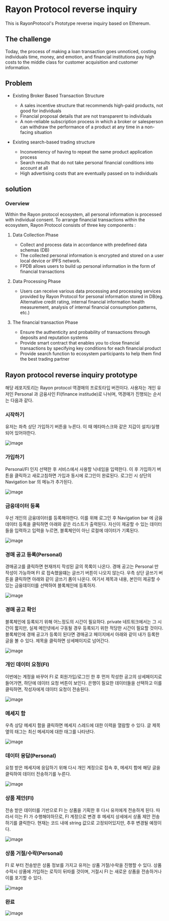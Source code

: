 # Rayon Protocol reverse inquiry

This is RayonProtocol's Prototype reverse inquiry based on Ethereum.

## The challenge

Today, the process of making a loan transaction goes unnoticed, costing individuals time, money, and emotion, and financial institutions pay high costs to the middle class for customer acquisition and customer information.

## Problem

* Existing Broker Based Transaction Structure

  * A sales incentive structure that recommends high-paid products, not good for individuals
  * Financial proposal details that are not transparent to individuals
  * A non-reliable subscription process in which a broker or salesperson can withdraw the performance of a product at any time in a non-facing situation

* Existing search-based trading structure
  * Inconveniency of having to repeat the same product application process
  * Search results that do not take personal financial conditions into account at all
  * High advertising costs that are eventually passed on to individuals

## solution

### Overview

Within the Rayon protocol ecosystem, all personal information is processed with individual consent.
To arrange financial transactions within the ecosystem, Rayon Protocol consists of three key components :

1.  Data Collection Phase

    * Collect and process data in accordance with predefined data schemas (DB)
    * The collected personal information is encrypted and stored on a user local device or IPFS network.
    * FPDB allows users to build up personal information in the form of financial transactions

2.  Data Processing Phase

    * Users can receive various data processing and processing services provided by Rayon Protocol for personal information stored in DB(eg. Alternative credit rating, internal financial information health measurement, analysis of internal financial consumption patterns, etc.)

3.  The financial transaction Phase

    * Ensure the authenticity and probability of transactions through deposits and reputation systems
    * Provide smart contract that enables you to close financial transactions by specifying key conditions for each financial product
    * Provide search function to ecosystem participants to help them find the best trading partner

## Rayon protocol reverse inquiry prototype

해당 레포지토리는 Rayon protocol 역경매의 프로토타입 버전이다.
사용자는 개인 유저인 Personal 과 금융사인 FI(finance institude)로 나뉘며, 역경매가 진행되는 순서는 다음과 같다.

### 시작하기

유저는 좌측 상단 가입하기 버튼을 누른다. 이 때 메타마스크와 같은 지갑이 설치/실행 되어 있어야한다.

![image](https://user-images.githubusercontent.com/20614643/40899626-da3ef344-6802-11e8-91ba-b4006f9771d1.png)

### 가입하기

Personal/FI 인지 선택한 후 서비스에서 사용할 닉네임을 입력한다. 이 후 가입하기 버튼을 클릭하고 새로고침하면 가입과 동시에 로그인이 완료된다. 로그인 시 상단의 Navigation bar 의 메뉴가 추가된다.

![image](https://user-images.githubusercontent.com/20614643/40899656-0572ddf0-6803-11e8-8fd1-490a49f974f9.png)

### 금융데이터 등록

우선 개인의 금융데이터를 등록해야한다. 이를 위해 로그인 후 Navigation bar 에 금융데이터 등록을 클릭하면 아래와 같은 리스트가 출력된다. 자신이 제공할 수 있는 데이터들을 입력하고 입력을 누르면, 블록체인이 아닌 로컬에 데이터가 기록된다.

![image](https://user-images.githubusercontent.com/20614643/40899713-442df048-6803-11e8-8a9f-98fca9aa07a1.png)

### 경매 공고 등록(Personal)

경매공고를 클릭하면 현재까지 작성된 글의 목록이 나온다. 경매 공고는 Personal 만 작성이 가능하며 FI 로 접속했을떄는 글쓰기 버튼이 나오지 않는다. 우측 상단 글쓰기 버튼을 클릭하면 아래와 같이 글쓰기 폼이 나온다. 여기서 제목과 내용, 본인이 제공할 수 있는 금융데이터를 선택하여 블록체인에 등록하자.

![image](https://user-images.githubusercontent.com/20614643/40899756-6f4b0d6a-6803-11e8-9c12-d2ab821c30a1.png)

### 경매 공고 확인

블록체인에 등록되기 위해 어느정도의 시간이 필요하다. private 네트워크에서는 그 시간이 짧지만, 실제 메인넷에서 구동될 경우 등록되기 위한 적당한 시간이 필요할 것이다. 블록체인에 경매 공고가 등록이 된다면 경매공고 페이지에서 아래와 같이 내가 등록한 글을 볼 수 있다. 제목을 클릭하면 상세페이지로 넘어간다.

![image](https://user-images.githubusercontent.com/20614643/40899778-8aa3eb40-6803-11e8-92f9-f29033055d14.png)

### 개인 데이터 요청(FI)

이번에는 계정을 바꾸어 FI 로 회원가입/로그인 한 후 먼저 작성한 공고의 상세페이지로 들어가면, 하단에 데이터 요청 버튼이 보인다. 은행이 필요한 데이터들을 선택하고 이를 클릭하면, 작성자에게 데이터 요청이 전송된다.

![image](https://user-images.githubusercontent.com/20614643/40899830-d6522278-6803-11e8-9a3a-9d0bd909592c.png)

### 메세지 함

우측 상당 메세지 함을 클릭하면 메세지 스레드에 대한 이력을 열람할 수 있다. 글 제목 옆의 태그는 최신 메세지에 대한 태그를 나타낸다.

![image](https://user-images.githubusercontent.com/20614643/40899857-faecc6c4-6803-11e8-830c-03648f64dc3c.png)

### 데이터 응답(Personal)

요청 받은 메세지에 응답하기 위해 다시 개인 계정으로 접속 후, 메세지 함에 해당 글을 클릭하여 데이터 전송하기를 누른다.

![image](https://user-images.githubusercontent.com/20614643/40899988-88b11e42-6804-11e8-9d44-7a673bd4a369.png)

### 상품 제안(FI)

전송 받은 데이터를 기반으로 FI 는 상품을 기획한 후 다시 유저에게 전송하게 된다. 따라서 이는 FI 가 수행해야하므로, FI 계정으로 변경 후 메세지 상세에서 상품 제안 전송하기를 클릭한다. 현재는 코드 내에 string 값으로 고정되어있지만, 추후 변경될 예정이다.

![image](https://user-images.githubusercontent.com/20614643/40900239-9ad08c9c-6805-11e8-8253-e096d5706929.png)

### 상품 거절/수락(Personal)

FI 로 부터 전송받은 상품 정보를 가지고 유저는 상품 거절/수락을 진행할 수 있다. 상품 수락시 상품에 가입하는 로직이 뒤따를 것이며, 거절시 FI 는 새로운 상품을 전송하거나 이를 포기할 수 있다.

![image](https://user-images.githubusercontent.com/20614643/40900303-edb70148-6805-11e8-95dc-54098c50b73d.png)


### 완료

![image](https://user-images.githubusercontent.com/20614643/40900354-24629fb8-6806-11e8-8892-2931dbde584f.png)
